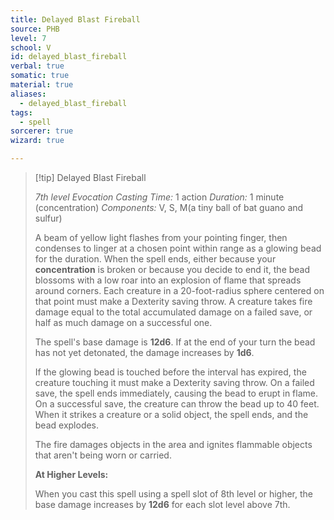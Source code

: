 ```yaml
---
title: Delayed Blast Fireball
source: PHB
level: 7
school: V
id: delayed_blast_fireball
verbal: true
somatic: true
material: true
aliases:
  - delayed_blast_fireball
tags:
  - spell
sorcerer: true
wizard: true

---
```

>[!tip] Delayed Blast Fireball
>
> *7th level Evocation*
> *Casting Time:* 1 action
> *Duration:* 1 minute (concentration)
> *Components:* V, S, M(a tiny ball of bat guano and sulfur)
>
>A beam of yellow light flashes from your pointing finger, then condenses to linger at a chosen point within range as a glowing bead for the duration. When the spell ends, either because your **concentration** is broken or because you decide to end it, the bead blossoms with a low roar into an explosion of flame that spreads around corners. Each creature in a 20-foot-radius sphere centered on that point must make a Dexterity saving throw. A creature takes fire damage equal to the total accumulated damage on a failed save, or half as much damage on a successful one.
>
>The spell's base damage is **12d6**. If at the end of your turn the bead has not yet detonated, the damage increases by **1d6**.
>
>If the glowing bead is touched before the interval has expired, the creature touching it must make a Dexterity saving throw. On a failed save, the spell ends immediately, causing the bead to erupt in flame. On a successful save, the creature can throw the bead up to 40 feet. When it strikes a creature or a solid object, the spell ends, and the bead explodes.
>
>The fire damages objects in the area and ignites flammable objects that aren't being worn or carried.
>
>**At Higher Levels:**
>
>When you cast this spell using a spell slot of 8th level or higher, the base damage increases by **12d6** for each slot level above 7th.
>

